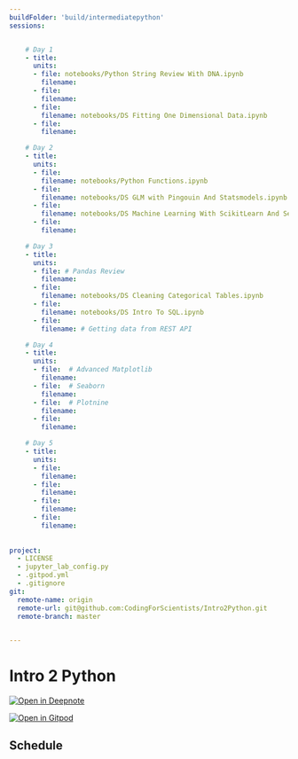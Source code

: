 ```yaml
---
buildFolder: 'build/intermediatepython'
sessions:


    # Day 1
    - title: 
      units:
      - file: notebooks/Python String Review With DNA.ipynb
        filename:
      - file: 
        filename:
      - file: 
        filename: notebooks/DS Fitting One Dimensional Data.ipynb
      - file: 
        filename:

    # Day 2
    - title: 
      units:
      - file: 
        filename: notebooks/Python Functions.ipynb
      - file: 
        filename: notebooks/DS GLM with Pingouin And Statsmodels.ipynb
      - file: 
        filename: notebooks/DS Machine Learning With ScikitLearn And Seaborn.ipynb
      - file: 
        filename:

    # Day 3
    - title: 
      units:
      - file: # Pandas Review
        filename:
      - file: 
        filename: notebooks/DS Cleaning Categorical Tables.ipynb
      - file: 
        filename: notebooks/DS Intro To SQL.ipynb
      - file: 
        filename: # Getting data from REST API

    # Day 4
    - title: 
      units:
      - file:  # Advanced Matplotlib
        filename:
      - file:  # Seaborn
        filename:
      - file:  # Plotnine
        filename:
      - file: 
        filename:

    # Day 5
    - title: 
      units:
      - file: 
        filename:
      - file: 
        filename:
      - file: 
        filename:
      - file: 
        filename:
        
    
project:
  - LICENSE
  - jupyter_lab_config.py
  - .gitpod.yml
  - .gitignore
git:
  remote-name: origin
  remote-url: git@github.com:CodingForScientists/Intro2Python.git
  remote-branch: master
  

---
```



# Intro 2 Python

[![Open in Deepnote](https://deepnote.com/buttons/launch-in-deepnote-small.svg)](https://www.deepnote.com/launch?template=data-science&url=https://github.com/CodingForScientists/Intro2Python)

[![Open in Gitpod](https://gitpod.io/button/open-in-gitpod.svg)](https://gitpod.io/#https://github.com/CodingForScientists/Intro2Python)

## Schedule
